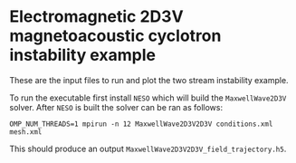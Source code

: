 # Electromagnetic 2D3V magnetoacoustic cyclotron instability example

These are the input files to run and plot the two stream instability example.

To run the executable first install `NESO` which will build the `MaxwellWave2D3V` solver. After `NESO` is built the solver can be ran as follows:

```
OMP_NUM_THREADS=1 mpirun -n 12 MaxwellWave2D3V2D3V conditions.xml mesh.xml
```

This should produce an output `MaxwellWave2D3V2D3V_field_trajectory.h5`.

